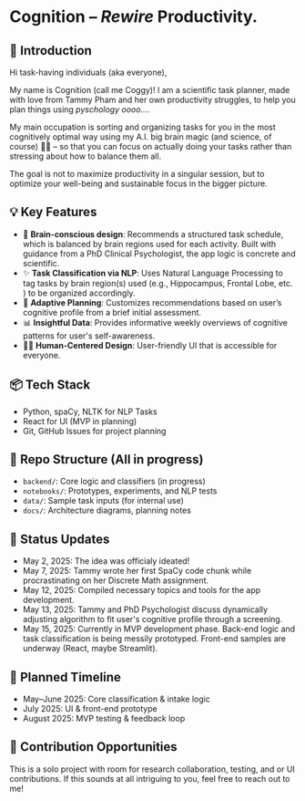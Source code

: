 # Cognition – *Rewire* Productivity.

## 💌 Introduction

Hi task-having individuals (aka everyone),

My name is Cognition (call me Coggy)!
I am a scientific task planner, made with love from Tammy Pham and her own productivity struggles, to help you plan things using *pyschology oooo...*. 

My main occupation is sorting and organizing tasks for you in the most cognitively optimal way using my A.I. big brain magic (and science, of course) 🧠✨ – so that you can focus on actually doing your tasks rather than stressing about how to balance them all.

The goal is not to maximize productivity in a singular session, but to optimize your well-being and sustainable focus in the bigger picture.

## 💡 Key Features

- 🧠 **Brain-conscious design**: Recommends a structured task schedule, which is balanced by brain regions used for each activity. Built with guidance from a PhD Clinical Psychologist, the app logic is concrete and scientific.
- ✨ **Task Classification via NLP**: Uses Natural Language Processing to tag tasks by brain region(s) used (e.g., Hippocampus, Frontal Lobe, etc. ) to be organized accordingly.
- 🧪 **Adaptive Planning**: Customizes recommendations based on user’s cognitive profile from a brief initial assessment.
- 📊 **Insightful Data**: Provides informative weekly overviews of cognitive patterns for user's self-awareness.
- 🧍‍♀️ **Human-Centered Design**: User-friendly UI that is accessible for everyone.

## 📦 Tech Stack 
- Python, spaCy, NLTK for NLP Tasks
- React for UI (MVP in planning)
- Git, GitHub Issues for project planning

## 📂 Repo Structure (All in progress)

- `backend/`: Core logic and classifiers (in progress)
- `notebooks/`: Prototypes, experiments, and NLP tests
- `data/`: Sample task inputs (for internal use)
- `docs/`: Architecture diagrams, planning notes

## 🔭 Status Updates
- May 2, 2025: The idea was officialy ideated! 
- May 7, 2025: Tammy wrote her first SpaCy code chunk while procrastinating on her Discrete Math assignment.
- May 12, 2025: Compiled necessary topics and tools for the app development.
- May 13, 2025: Tammy and PhD Psychologist discuss dynamically adjusting algorithm to fit user's cognitive profile through a screening.
- May 15, 2025: Currently in MVP development phase. Back-end logic and task classification is being messily prototyped. Front-end samples are underway (React, maybe Streamlit). 

## 📅 Planned Timeline

- May–June 2025: Core classification & intake logic
- July 2025: UI & front-end prototype
- August 2025: MVP testing & feedback loop

## 🤝 Contribution Opportunities

This is a solo project with room for research collaboration, testing, and or UI contributions. If this sounds at all intriguing to you, feel free to reach out to me! 



